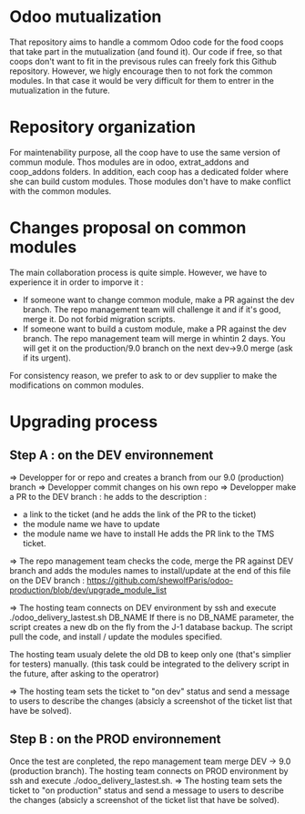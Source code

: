 Odoo mutualization
============

That repository aims to handle a commom Odoo code for the food coops that take part in the mutualization (and found it).
Our code if free, so that coops don't want to fit in the previsous rules can freely fork this Github repository. However, we higly encourage then to not fork the common modules. In that case it would be very difficult for them to entrer in the mutualization in the future.

Repository organization
============
For maintenability purpose, all the coop have to use the same version of commun module. Thos modules are in odoo, extrat_addons and coop_addons folders.
In addition, each coop has a dedicated folder where she can build custom modules. Those modules don't have to make conflict with the common modules.

Changes proposal on common modules
============
The main collaboration process is quite simple. However, we have to experience it in order to imporve it :
* If someone want to change common module, make a PR against the dev branch. The repo management team will challenge it and if it's good, merge it. Do not forbid migration scripts.
* If someone want to build a custom module, make a PR against the dev branch. The repo management team will merge in whintin 2 days. You will get it on the production/9.0 branch on the next dev->9.0  merge (ask if its urgent).

For consistency reason, we prefer to ask to or dev supplier to make the modifications on common modules.

Upgrading process
============
Step A : on the DEV environnement
-------------
=> Developper for or repo and creates a branch from our 9.0 (production) branch
=> Developper commit changes on his own repo
=> Developper make a PR to the DEV branch : he adds to the description :
- a link to the ticket  (and he adds the link of the PR to the ticket)
- the module name we have to update
- the module name we have to install
He adds the PR link to the TMS ticket.

=> The repo management team checks the code, merge the PR against DEV branch and adds the modules names to install/update at the end of this file on the DEV branch : https://github.com/shewolfParis/odoo-production/blob/dev/upgrade_module_list

=> The hosting team connects on DEV environment by ssh and execute ./odoo_delivery_lastest.sh DB_NAME
If there is no DB_NAME parameter, the script creates a new db on the fly from the J-1 database backup.
The script pull the code, and install / update the modules specified.

The hosting team usualy delete the old DB to keep only one (that's simplier for testers) manually. (this task could be integrated to the delivery script in the future, after asking to the operatror)

=> The hosting team sets the ticket to "on dev" status and send a message to users to describe the changes (absicly a screenshot of the ticket list that have be solved).

Step B : on the PROD environnement
-------------
Once the test are conpleted, the repo management team merge DEV -> 9.0 (production branch). The hosting team connects on PROD environment by ssh and execute ./odoo_delivery_lastest.sh.
=> The hosting team sets the ticket to "on production" status and send a message to users to describe the changes (absicly a screenshot of the ticket list that have be solved).
